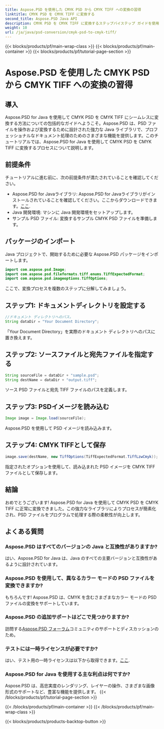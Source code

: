 ```yaml
---
title: Aspose.PSD を使用した CMYK PSD から CMYK TIFF への変換の習得
linktitle: CMYK PSD を CMYK TIFF に変換する
second_title: Aspose.PSD Java API
description: CMYK PSD を CMYK TIFF に変換するステップバイステップ ガイドを使用して、Aspose.PSD for Java のパワーを体験してください。ドキュメント処理機能を簡単に強化できます。
weight: 10
url: /ja/java/psd-conversion/cmyk-psd-to-cmyk-tiff/
---
```


{{< blocks/products/pf/main-wrap-class >}}
{{< blocks/products/pf/main-container >}}
{{< blocks/products/pf/tutorial-page-section >}}

# Aspose.PSD を使用した CMYK PSD から CMYK TIFF への変換の習得

## 導入
Aspose.PSD for Java を使用して CMYK PSD を CMYK TIFF にシームレスに変換する方法についての包括的なガイドへようこそ。Aspose.PSD は、PSD ファイルを操作および変換するために設計された強力な Java ライブラリで、プロフェッショナルなドキュメント処理のためのさまざまな機能を提供します。このチュートリアルでは、Aspose.PSD for Java を使用して CMYK PSD を CMYK TIFF に変換するプロセスについて説明します。
## 前提条件
チュートリアルに進む前に、次の前提条件が満たされていることを確認してください。
- Aspose.PSD for Javaライブラリ: Aspose.PSD for Javaライブラリがインストールされていることを確認してください。ここからダウンロードできます。[ここ](https://releases.aspose.com/psd/java/).
- Java 開発環境: マシンに Java 開発環境をセットアップします。
- サンプル PSD ファイル: 変換するサンプル CMYK PSD ファイルを準備します。
## パッケージのインポート
Java プロジェクトで、開始するために必要な Aspose.PSD パッケージをインポートします。
```java
import com.aspose.psd.Image;
import com.aspose.psd.fileformats.tiff.enums.TiffExpectedFormat;
import com.aspose.psd.imageoptions.TiffOptions;
```
ここで、変換プロセスを複数のステップに分解してみましょう。
## ステップ1: ドキュメントディレクトリを設定する
```java
//ドキュメント ディレクトリへのパス。
String dataDir = "Your Document Directory";
```
「Your Document Directory」を実際のドキュメント ディレクトリへのパスに置き換えます。
## ステップ2: ソースファイルと宛先ファイルを指定する
```java
String sourceFile = dataDir + "sample.psd";
String destName = dataDir + "output.tiff";
```
ソース PSD ファイルと宛先 TIFF ファイルのパスを定義します。
## ステップ3: PSDイメージを読み込む
```java
Image image = Image.load(sourceFile);
```
Aspose.PSD を使用して PSD イメージを読み込みます。
## ステップ4: CMYK TIFFとして保存
```java
image.save(destName, new TiffOptions(TiffExpectedFormat.TiffLzwCmyk));
```
指定されたオプションを使用して、読み込まれた PSD イメージを CMYK TIFF ファイルとして保存します。
## 結論
おめでとうございます! Aspose.PSD for Java を使用して CMYK PSD を CMYK TIFF に正常に変換できました。この強力なライブラリによりプロセスが簡素化され、PSD ファイルをプログラムで処理する際の柔軟性が向上します。
## よくある質問
### Aspose.PSD はすべてのバージョンの Java と互換性がありますか?
はい、Aspose.PSD for Java は、Java のすべての主要バージョンと互換性があるように設計されています。
### Aspose.PSD を使用して、異なるカラー モードの PSD ファイルを変換できますか?
もちろんです! Aspose.PSD は、CMYK を含むさまざまなカラー モードの PSD ファイルの変換をサポートしています。
### Aspose.PSD の追加サポートはどこで見つかりますか?
訪問する[Aspose.PSD フォーラム](https://forum.aspose.com/c/psd/34)コミュニティのサポートとディスカッションのため。
### テストには一時ライセンスが必要ですか?
はい、テスト用の一時ライセンスは以下から取得できます。[ここ](https://purchase.aspose.com/temporary-license/).
### Aspose.PSD for Java を使用する主な利点は何ですか?
Aspose.PSD は、高忠実度のレンダリング、レイヤーの操作、さまざまな画像形式のサポートなど、豊富な機能を提供します。
{{< /blocks/products/pf/tutorial-page-section >}}

{{< /blocks/products/pf/main-container >}}
{{< /blocks/products/pf/main-wrap-class >}}

{{< blocks/products/products-backtop-button >}}
